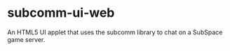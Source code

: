 subcomm-ui-web
=================

An HTML5 UI applet that uses the subcomm library to chat on a SubSpace game server.